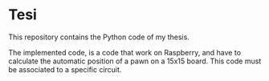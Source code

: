 # Tesi

This repository contains the Python code of my thesis.

The implemented code, is a code that work on Raspberry, and have to calculate the automatic position of a pawn on a 15x15 board. This code must be associated to a specific circuit.
